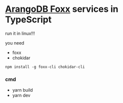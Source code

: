 # [ArangoDB Foxx](https://docs.arangodb.com/3.4/Manual/Foxx/) services in TypeScript

run it in linux!!!

you need

 - foxx
 - chokidar

`npm install -g foxx-cli chokidar-cli`

### cmd
 - yarn build
 - yarn dev